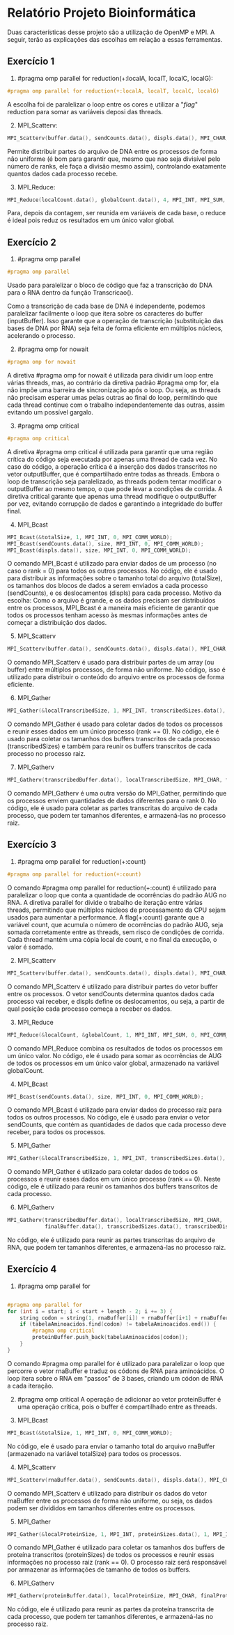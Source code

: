 # Relatório Projeto Bioinformática

Duas características desse projeto são a utilização de OpenMP e MPI. A seguir, terão as explicações das escolhas em relação a essas ferramentas.

## Exercício 1

1. #pragma omp parallel for reduction(+:localA, localT, localC, localG):

```cpp
#pragma omp parallel for reduction(+:localA, localT, localC, localG)
```

A escolha foi de paralelizar o loop entre os cores e utilizar a "*flag*" reduction para somar as variáveis deposi das threads.

2. MPI_Scatterv:

```cpp
MPI_Scatterv(buffer.data(), sendCounts.data(), displs.data(), MPI_CHAR, localBuffer.data(), localBufferSize, MPI_CHAR, 0, MPI_COMM_WORLD);

```

Permite distribuir partes do arquivo de DNA entre os processos de forma não uniforme (é bom para garantir que, mesmo que nao seja divisível pelo número de ranks, ele faça a divisão mesmo assim), controlando exatamente quantos dados cada processo recebe.

3. MPI_Reduce:
```cpp
MPI_Reduce(localCount.data(), globalCount.data(), 4, MPI_INT, MPI_SUM, 0, MPI_COMM_WORLD);
```

Para, depois da contagem, ser reunida em variáveis de cada base, o reduce é ideal pois reduz os resultados em um único valor global.


## Exercício 2

1. #pragma omp parallel
```cpp
#pragma omp parallel
```

Usado para paralelizar o bloco de código que faz a transcrição do DNA para o RNA dentro da função Transcricao().

Como a transcrição de cada base de DNA é independente, podemos paralelizar facilmente o loop que itera sobre os caracteres do buffer (inputBuffer). Isso garante que a operação de transcrição (substituição das bases de DNA por RNA) seja feita de forma eficiente em múltiplos núcleos, acelerando o processo.

2. #pragma omp for nowait
```cpp
#pragma omp for nowait
```

A diretiva #pragma omp for nowait é utilizada para dividir um loop entre várias threads, mas, ao contrário da diretiva padrão #pragma omp for, ela não impõe uma barreira de sincronização após o loop. Ou seja, as threads não precisam esperar umas pelas outras ao final do loop, permitindo que cada thread continue com o trabalho independentemente das outras, assim evitando um possível gargalo.

3. #pragma omp critical

```cpp
#pragma omp critical
```


A diretiva #pragma omp critical é utilizada para garantir que uma região crítica do código seja executada por apenas uma thread de cada vez. No caso do código, a operação crítica é a inserção dos dados transcritos no vetor outputBuffer, que é compartilhado entre todas as threads. Embora o loop de transcrição seja paralelizado, as threads podem tentar modificar o outputBuffer ao mesmo tempo, o que pode levar a condições de corrida. A diretiva critical garante que apenas uma thread modifique o outputBuffer por vez, evitando corrupção de dados e garantindo a integridade do buffer final.


4. MPI_Bcast

```cpp
MPI_Bcast(&totalSize, 1, MPI_INT, 0, MPI_COMM_WORLD);
MPI_Bcast(sendCounts.data(), size, MPI_INT, 0, MPI_COMM_WORLD);
MPI_Bcast(displs.data(), size, MPI_INT, 0, MPI_COMM_WORLD);
```

O comando MPI_Bcast é utilizado para enviar dados de um processo (no caso o rank = 0) para todos os outros processos. No código, ele é usado para distribuir as informações sobre o tamanho total do arquivo (totalSize), os tamanhos dos blocos de dados a serem enviados a cada processo (sendCounts), e os deslocamentos (displs) para cada processo.
Motivo da escolha:
Como o arquivo é grande, e os dados precisam ser distribuídos entre os processos, MPI_Bcast é a maneira mais eficiente de garantir que todos os processos tenham acesso às mesmas informações antes de começar a distribuição dos dados.

5. MPI_Scatterv
```cpp
MPI_Scatterv(buffer.data(), sendCounts.data(), displs.data(), MPI_CHAR, localBuffer.data(), localBufferSize, MPI_CHAR, 0, MPI_COMM_WORLD);
```

O comando MPI_Scatterv é usado para distribuir partes de um array (ou buffer) entre múltiplos processos, de forma não uniforme. No código, isso é utilizado para distribuir o conteúdo do arquivo entre os processos de forma eficiente.

6. MPI_Gather
```cpp
MPI_Gather(&localTranscribedSize, 1, MPI_INT, transcribedSizes.data(), 1, MPI_INT, 0, MPI_COMM_WORLD);
```

O comando MPI_Gather é usado para coletar dados de todos os processos e reunir esses dados em um único processo (rank == 0). No código, ele é usado para coletar os tamanhos dos buffers transcritos de cada processo (transcribedSizes) e também para reunir os buffers transcritos de cada processo no processo raiz.

7. MPI_Gatherv
```cpp
MPI_Gatherv(transcribedBuffer.data(), localTranscribedSize, MPI_CHAR, finalBuffer.data(), transcribedSizes.data(), transcribedDispls.data(), MPI_CHAR, 0, MPI_COMM_WORLD);

```

O comando MPI_Gatherv é uma outra versão do MPI_Gather, permitindo que os processos enviem quantidades de dados diferentes para o rank 0. No código, ele é usado para coletar as partes transcritas do arquivo de cada processo, que podem ter tamanhos diferentes, e armazená-las no processo raiz.


## Exercício 3

1. #pragma omp parallel for reduction(+:count)
```cpp
#pragma omp parallel for reduction(+:count)
```

O comando #pragma omp parallel for reduction(+:count) é utilizado para paralelizar o loop que conta a quantidade de ocorrências do padrão AUG no RNA. A diretiva parallel for divide o trabalho de iteração entre várias threads, permitindo que múltiplos núcleos de processamento da CPU sejam usados para aumentar a performance. A flag(+:count) garante que a variável count, que acumula o número de ocorrências do padrão AUG, seja somada corretamente entre as threads, sem risco de condições de corrida. Cada thread mantém uma cópia local de count, e no final da execução, o valor é somado.


2. MPI_Scatterv
```cpp
MPI_Scatterv(buffer.data(), sendCounts.data(), displs.data(), MPI_CHAR, localBuffer.data(), localBufferSize, MPI_CHAR, 0, MPI_COMM_WORLD);
```
O comando MPI_Scatterv é utilizado para distribuir partes do vetor buffer entre os processos. O vetor sendCounts determina quantos dados cada processo vai receber, e displs define os deslocamentos, ou seja, a partir de qual posição cada processo começa a receber os dados. 

3. MPI_Reduce
```cpp
MPI_Reduce(&localCount, &globalCount, 1, MPI_INT, MPI_SUM, 0, MPI_COMM_WORLD);
```

O comando MPI_Reduce combina os resultados de todos os processos em um único valor. No código, ele é usado para somar as ocorrências de AUG de todos os processos em um único valor global, armazenado na variável globalCount.

4. MPI_Bcast
```cpp
MPI_Bcast(sendCounts.data(), size, MPI_INT, 0, MPI_COMM_WORLD);
```
O comando MPI_Bcast é utilizado para enviar dados do processo raiz para todos os outros processos. No código, ele é usado para enviar o vetor sendCounts, que contém as quantidades de dados que cada processo deve receber, para todos os processos.


5. MPI_Gather
```cpp
MPI_Gather(&localTranscribedSize, 1, MPI_INT, transcribedSizes.data(), 1, MPI_INT, 0, MPI_COMM_WORLD);
```

O comando MPI_Gather é utilizado para coletar dados de todos os processos e reunir esses dados em um único processo (rank == 0). Neste código, ele é utilizado para reunir os tamanhos dos buffers transcritos de cada processo.

6. MPI_Gatherv
```cpp
MPI_Gatherv(transcribedBuffer.data(), localTranscribedSize, MPI_CHAR,
            finalBuffer.data(), transcribedSizes.data(), transcribedDispls.data(), MPI_CHAR, 0, MPI_COMM_WORLD);
```

No código, ele é utilizado para reunir as partes transcritas do arquivo de RNA, que podem ter tamanhos diferentes, e armazená-las no processo raiz.

## Exercício 4

1. #pragma omp parallel for
```cpp

#pragma omp parallel for
for (int i = start; i < start + length - 2; i += 3) {
    string codon = string(1, rnaBuffer[i]) + rnaBuffer[i+1] + rnaBuffer[i+2];
    if (tabelaAminoacidos.find(codon) != tabelaAminoacidos.end()) {
        #pragma omp critical
        proteinBuffer.push_back(tabelaAminoacidos[codon]); 
    }
}
```

O comando #pragma omp parallel for é utilizado para paralelizar o loop que percorre o vetor rnaBuffer e traduz os códons de RNA para aminoácidos. O loop itera sobre o RNA em "passos" de 3 bases, criando um códon de RNA a cada iteração.

2. #pragma omp critical
A operação de adicionar ao vetor proteinBuffer é uma operação crítica, pois o buffer é compartilhado entre as threads.

3. MPI_Bcast
```cpp
MPI_Bcast(&totalSize, 1, MPI_INT, 0, MPI_COMM_WORLD);
```

No código, ele é usado para enviar o tamanho total do arquivo rnaBuffer (armazenado na variável totalSize) para todos os processos.


4. MPI_Scatterv
```cpp
MPI_Scatterv(rnaBuffer.data(), sendCounts.data(), displs.data(), MPI_CHAR, localBuffer.data(), sendCounts[rank], MPI_CHAR, 0, MPI_COMM_WORLD);
```

O comando MPI_Scatterv é utilizado para distribuir os dados do vetor rnaBuffer entre os processos de forma não uniforme, ou seja, os dados podem ser divididos em tamanhos diferentes entre os processos. 

5. MPI_Gather

```cpp
MPI_Gather(&localProteinSize, 1, MPI_INT, proteinSizes.data(), 1, MPI_INT, 0, MPI_COMM_WORLD)
```

O comando MPI_Gather é utilizado para coletar os tamanhos dos buffers de proteína transcritos (proteinSizes) de todos os processos e reunir essas informações no processo raiz (rank == 0). O processo raiz será responsável por armazenar as informações de tamanho de todos os buffers.

6. MPI_Gatherv
```cpp
MPI_Gatherv(proteinBuffer.data(), localProteinSize, MPI_CHAR, finalProteinBuffer.data(), proteinSizes.data(), proteinDispls.data(), MPI_CHAR, 0, MPI_COMM_WORLD);

```

No código, ele é utilizado para reunir as partes da proteína transcrita de cada processo, que podem ter tamanhos diferentes, e armazená-las no processo raiz.

